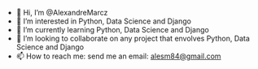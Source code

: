 - 👋 Hi, I’m @AlexandreMarcz
- 👀 I’m interested in Python, Data Science and Django
- 🌱 I’m currently learning Python, Data Science and Django
- 💞️ I’m looking to collaborate on any project that envolves Python, Data Science and Django
- 📫 How to reach me: send me an email: alesm84@gmail.com

<!---
AlexandreMarcz/AlexandreMarcz is a ✨ special ✨ repository because its `README.md` (this file) appears on your GitHub profile.
You can click the Preview link to take a look at your changes.
--->

